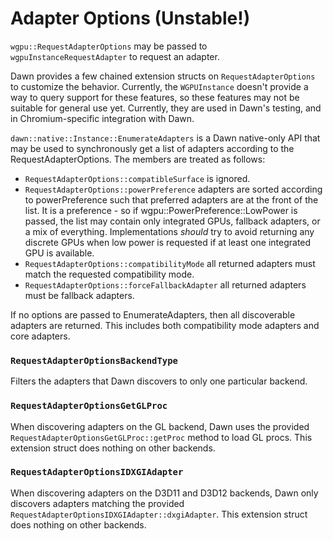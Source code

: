 # Adapter Options (Unstable!)

`wgpu::RequestAdapterOptions` may be passed to `wgpuInstanceRequestAdapter` to request an adapter.

Dawn provides a few chained extension structs on `RequestAdapterOptions` to customize the behavior.
Currently, the `WGPUInstance` doesn't provide a way to query support for these features, so these
features may not be suitable for general use yet. Currently, they are used in Dawn's testing, and
in Chromium-specific integration with Dawn.

`dawn::native::Instance::EnumerateAdapters` is a Dawn native-only API that may be used to synchronously
get a list of adapters according to the RequestAdapterOptions. The members are treated as follows:
 - `RequestAdapterOptions::compatibleSurface` is ignored.
 - `RequestAdapterOptions::powerPreference` adapters are sorted according to powerPreference such that
   preferred adapters are at the front of the list. It is a preference - so if
  wgpu::PowerPreference::LowPower is passed, the list may contain only integrated GPUs, fallback adapters, or a mix of everything. Implementations *should* try to avoid returning any discrete GPUs when low power is requested if at least one integrated GPU is available.
 - `RequestAdapterOptions::compatibilityMode` all returned adapters must match the requested compatibility mode.
 - `RequestAdapterOptions::forceFallbackAdapter` all returned adapters must be fallback adapters.

If no options are passed to EnumerateAdapters, then all discoverable adapters are returned. This includes both
compatibility mode adapters and core adapters.

### `RequestAdapterOptionsBackendType`

Filters the adapters that Dawn discovers to only one particular backend.

### `RequestAdapterOptionsGetGLProc`

When discovering adapters on the GL backend, Dawn uses the provided `RequestAdapterOptionsGetGLProc::getProc` method to load GL procs. This extension struct does nothing on other backends.

### `RequestAdapterOptionsIDXGIAdapter`

When discovering adapters on the D3D11 and D3D12 backends, Dawn only discovers adapters matching the provided `RequestAdapterOptionsIDXGIAdapter::dxgiAdapter`. This extension struct does nothing on other backends.
